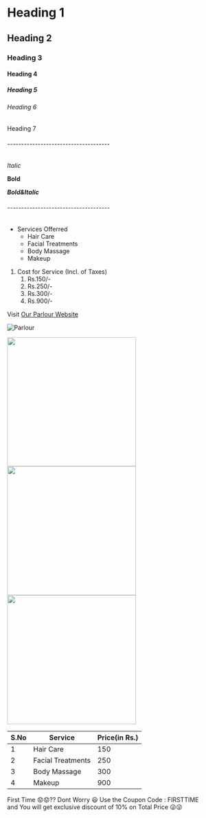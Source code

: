 # Heading 1
## Heading 2
### Heading 3
#### Heading 4
##### Heading 5
###### Heading 6
Heading 7

###### -------------------------------------

*Italic*

**Bold**

***Bold&Italic***

###### -------------------------------------

* Services Offerred
  * Hair Care
  * Facial Treatments
  * Body Massage
  * Makeup

1. Cost for Service (Incl. of Taxes)
    1. Rs.150/-
    2. Rs.250/-
    3. Rs.300/-
    4. Rs.900/-

Visit [Our Parlour Website](https://www.angelsbeautyparlour.com/)

![Parlour](https://lh3.googleusercontent.com/proxy/19OKw8THjlcCbd5pnXLLiGna0TVsZd9krglv7g9nbc8qO8hohV3ZNFsWU30stxgfV_AyD07RuFjq8-tKeFAkcAFDxZw)

<img src="https://lh3.googleusercontent.com/proxy/19OKw8THjlcCbd5pnXLLiGna0TVsZd9krglv7g9nbc8qO8hohV3ZNFsWU30stxgfV_AyD07RuFjq8-tKeFAkcAFDxZw" width="300" height="300"><img src="https://encrypted-tbn0.gstatic.com/images?q=tbn:ANd9GcQKfMp8ZrgOqKvFp-hkNrfh8Y7ZEyA-uUw_JA&usqp=CAU" width="300" height="300"><img src="https://encrypted-tbn0.gstatic.com/images?q=tbn:ANd9GcS8ZKCCU_iWIDnssk9tZ4LG7ExvPsTWLRxitg&usqp=CAU" width="300" height="300">

S.No|Service|Price(in Rs.)
----|-------|------
1|Hair Care|150
2|Facial Treatments|250
3|Body Massage|300
4|Makeup|900

First Time :worried::worried:?? Dont Worry :smiley:
Use the Coupon Code : FIRSTTIME <br/>
and You will get exclusive discount of 10% on Total Price :stuck_out_tongue_winking_eye::stuck_out_tongue_winking_eye:

